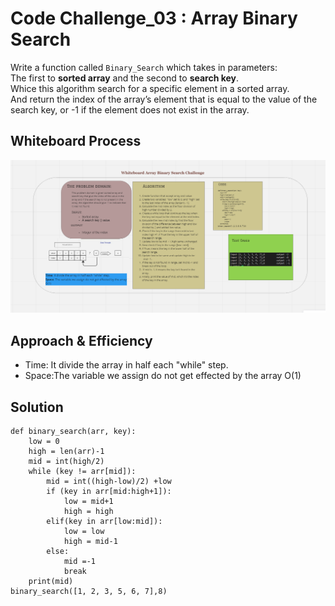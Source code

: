 
# Code Challenge_03 : Array Binary Search

Write a function called `Binary_Search` which takes in parameters:<br>
The first to **sorted array** and the second to **search key**.<br>
Whice this algorithm search for a specific element in a sorted array.<br>
And return the index of the array’s element that is equal to the value of the search key, or -1 if the element does not exist in the array.

## Whiteboard Process

![Array_Binary](./CC_3L.png)

## Approach & Efficiency

- Time: It divide the array in half each "while" step.<br>
- Space:The variable we assign do not get effected by the array
O(1)

## Solution

```
def binary_search(arr, key):
    low = 0
    high = len(arr)-1
    mid = int(high/2)
    while (key != arr[mid]):
        mid = int((high-low)/2) +low
        if (key in arr[mid:high+1]):
            low = mid+1
            high = high
        elif(key in arr[low:mid]):
            low = low
            high = mid-1
        else:
            mid =-1
            break
    print(mid)
binary_search([1, 2, 3, 5, 6, 7],8)

```

